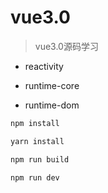# vue3.0

> vue3.0源码学习

- reactivity

- runtime-core

- runtime-dom

```powershell
npm install

yarn install

npm run build

npm run dev
```
